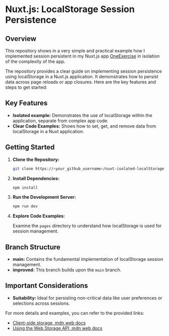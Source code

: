 # Nuxt.js: LocalStorage Session Persistence

## Overview

This repository shows in a very simple and practical example how I implemented session persistent in my Nuxt.js app [OneExercise](https://oneexercise.mstflotfy.com/) in isolation of the complexity of the app.


The repository provides a clear guide on implementing session persistence using localStorage in a Nuxt.js application. It demonstrates how to persist data across page reloads or app closures. Here are the key features and steps to get started:

## Key Features

- **Isolated example:** Demonstrates the use of localStorage within the application, separate from complex app code.
- **Clear Code Examples:** Shows how to set, get, and remove data from localStorage in a Nuxt application.

## Getting Started

1. **Clone the Repository:**

   ```bash
   git clone https://<your_github_username>/nuxt-isolated-localStorage.git
   ```

2. **Install Dependencies:**

   ```bash
   npm install
   ```

3. **Run the Development Server:**

   ```bash
   npm run dev
   ```

4. **Explore Code Examples:**

   Examine the `pages` directory to understand how localStorage is used for session management.

## Branch Structure

- **main:** Contains the fundamental implementation of localStorage session management.
- **improved:** This branch builds upon the `main` branch.

## Important Considerations

- **Suitability:**  Ideal for persisting non-critical data like user preferences or selections across sessions.

For more details and examples, you can refer to the provided links:

- [Client-side storage, mdn web docs](https://developer.mozilla.org/en-US/docs/Learn/JavaScript/Client-side_web_APIs/Client-side_storage#storing_simple_data_%E2%80%94_web_storage)
- [Using the Web Storage API, mdn web docs](https://developer.mozilla.org/en-US/docs/Web/API/Web_Storage_API/Using_the_Web_Storage_API#basic_concepts)